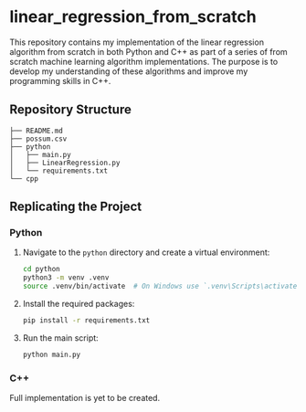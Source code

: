 # linear_regression_from_scratch

This repository contains my implementation of the linear regression algorithm from scratch in both Python and C++ as part of a series of from scratch machine learning algorithm implementations. The purpose is to develop my understanding of these algorithms and improve my programming skills in C++.

## Repository Structure

```
├── README.md
├── possum.csv
├── python
│   ├── main.py
│   ├── LinearRegression.py
│   └── requirements.txt
└── cpp
```

## Replicating the Project

### Python

1. Navigate to the `python` directory and create a virtual environment:
    ```bash
    cd python
    python3 -m venv .venv
    source .venv/bin/activate  # On Windows use `.venv\Scripts\activate`
    ```
2. Install the required packages:
    ```bash
    pip install -r requirements.txt
    ```
3. Run the main script:
    ```bash
    python main.py
    ```

### C++ 

Full implementation is yet to be created.